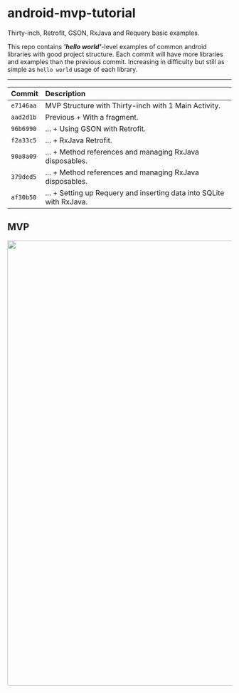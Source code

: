 # android-mvp-tutorial
Thirty-inch, Retrofit, GSON, RxJava and Requery basic examples.


This repo contains ***'hello world'***-level examples of common android libraries with good project structure.
Each commit will have more libraries and examples than the previous commit. Increasing in difficulty but still as simple as `hello world` usage of each library.

-----

| Commit            | Description                                                                |
| :------------- | :------------------------------------------------------------------------- |
| `e7146aa`  | MVP Structure with Thirty-inch with 1 Main Activity. |
| `aad2d1b`    | Previous + With a fragment.              |
| `96b6990`        | ... + Using GSON with Retrofit.     |
| `f2a33c5`    | ... + RxJava Retrofit.                |
| `90a8a09`     | ... + Method references and managing RxJava disposables.|
| `379ded5`    | ... + Method references and managing RxJava disposables.  |
| `af30b50`     | ... + Setting up Requery and inserting data into SQLite with RxJava.|


## MVP

<img src="https://i.imgur.com/uo8kIqh.png" width="1000">
